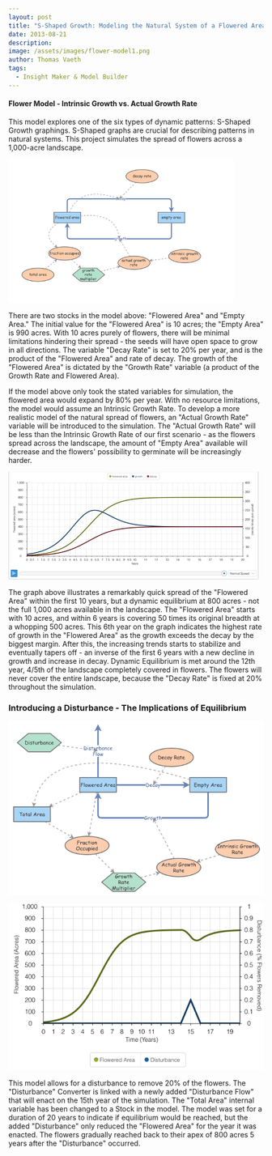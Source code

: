 ```yaml
---
layout: post
title: "S-Shaped Growth: Modeling the Natural System of a Flowered Area"
date: 2013-08-21
description: 
image: /assets/images/flower-model1.png
author: Thomas Vaeth
tags: 
  - Insight Maker & Model Builder
---
```


#### Flower Model - Intrinsic Growth vs. Actual Growth Rate

This model explores one of the six types of dynamic patterns: S-Shaped Growth graphings. S-Shaped graphs are crucial for describing patterns in natural systems. This project simulates the spread of flowers across a 1,000-acre landscape.

![Map GIS](/assets/images/flower-model1.png)

There are two stocks in the model above: "Flowered Area" and "Empty Area." The initial value for the "Flowered Area" is 10 acres; the "Empty Area" is 990 acres. With 10 acres purely of flowers, there will be minimal limitations hindering their spread - the seeds will have open space to grow in all directions. The variable "Decay Rate" is set to 20% per year, and is the product of the "Flowered Area" and rate of decay. The growth of the "Flowered Area" is dictated by the "Growth Rate" variable (a product of the Growth Rate and Flowered Area).

If the model above only took the stated variables for simulation, the flowered area would expand by 80% per year. With no resource limitations, the model would assume an Intrinsic Growth Rate. To develop a more realistic model of the natural spread of flowers, an "Actual Growth Rate" variable will be introduced to the simulation. The "Actual Growth Rate" will be less than the Intrinsic Growth Rate of our first scenario - as the flowers spread across the landscape, the amount of "Empty Area" available will decrease and the flowers' possibility to germinate will be increasingly harder.

![Placeholder](/assets/images/flower-model1-graph.png)

The graph above illustrates a remarkably quick spread of the "Flowered Area" within the first 10 years, but a dynamic equilibrium at 800 acres - not the full 1,000 acres available in the landscape. The "Flowered Area" starts with 10 acres, and within 6 years is covering 50 times its original breadth at a whopping 500 acres. This 6th year on the graph indicates the highest rate of growth in the "Flowered Area" as the growth exceeds the decay by the biggest margin. After this, the increasing trends starts to stabilize and eventually tapers off - an inverse of the first 6 years with a new decline in growth and increase in decay. Dynamic Equilibrium is met around the 12th year, 4/5th of the landscape completely covered in flowers. The flowers will never cover the entire landscape, because the "Decay Rate" is fixed at 20% throughout the simulation.

### Introducing a Disturbance - The Implications of Equilibrium

![Placeholder](/assets/images/flower-disturbance.png)

![Map GIS](/assets/images/flower-disturbance-graph.png)

This model allows for a disturbance to remove 20% of the flowers. The "Disturbance" Converter is linked with a newly added "Disturbance Flow" that will enact on the 15th year of the simulation. The "Total Area" internal variable has been changed to a Stock in the model. The model was set for a duration of 20 years to indicate if equilibrium would be reached, but the added "Disturbance" only reduced the "Flowered Area" for the year it was enacted. The flowers gradually reached back to their apex of 800 acres 5 years after the "Disturbance" occurred.